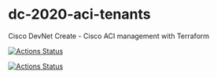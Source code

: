 # dc-2020-aci-tenants
Cisco DevNet Create - Cisco ACI management with Terraform


[![Actions Status](https://github.com/ignw/dc-2020-aci-terraform/workflows/Production/badge.svg)](https://github.com/ignw/dc-2020-aci-terraform/actions)

[![Actions Status](https://github.com/ignw/dc-2020-aci-terraform/workflows/Branch_Testing/badge.svg)](https://github.com/ignw/dc-2020-aci-terraform/actions)
